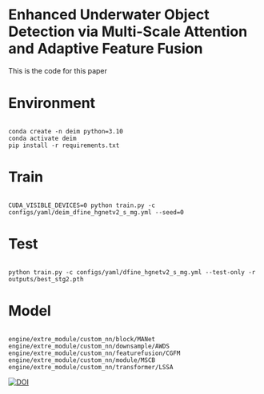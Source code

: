 Enhanced Underwater Object Detection via Multi-Scale Attention and Adaptive Feature Fusion
=
This is the code for this paper

Environment
=
```

conda create -n deim python=3.10
conda activate deim
pip install -r requirements.txt

```

Train
=
```

CUDA_VISIBLE_DEVICES=0 python train.py -c configs/yaml/deim_dfine_hgnetv2_s_mg.yml --seed=0

```

Test
=
```

python train.py -c configs/yaml/dfine_hgnetv2_s_mg.yml --test-only -r outputs/best_stg2.pth

```
Model
=
```

engine/extre_module/custom_nn/block/MANet
engine/extre_module/custom_nn/downsample/AWDS
engine/extre_module/custom_nn/featurefusion/CGFM
engine/extre_module/custom_nn/module/MSCB
engine/extre_module/custom_nn/transformer/LSSA

```
[![DOI](https://zenodo.org/badge/1082326874.svg)](https://doi.org/10.5281/zenodo.17432404)
